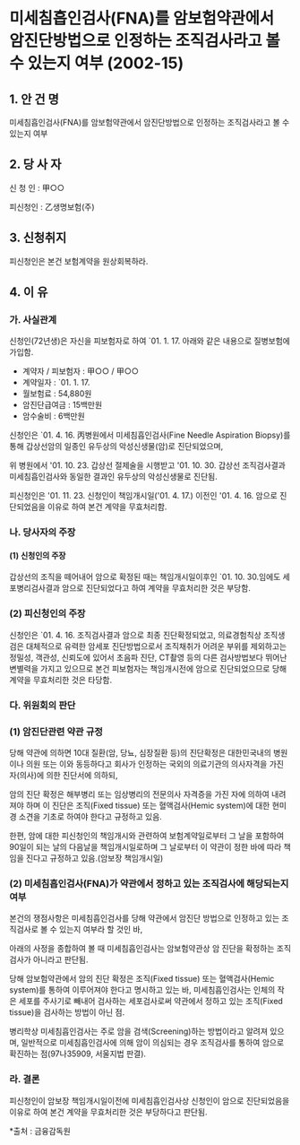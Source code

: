 # 미세침흡인검사(FNA)를 암보험약관에서 암진단방법으로 인정하는 조직검사라고 볼 수 있는지 여부 (2002-15)

## 1. 안 건 명
미세침흡인검사(FNA)를 암보험약관에서 암진단방법으로 인정하는 조직검사라고 볼 수 있는지 여부

## 2. 당 사 자

신 청 인 : 甲○○

피신청인 : 乙생명보험(주) 


## 3. 신청취지

피신청인은 본건 보험계약을 원상회복하라. 


## 4. 이   유

### 가. 사실관계

신청인(72년생)은 자신을 피보험자로 하여 `01. 1. 17. 아래와 같은 내용으로 질병보험에 가입함.

- 계약자 / 피보험자    : 甲○○ / 甲○○
- 계약일자             : `01. 1. 17. 
- 월보험료             :  54,880원
- 암진단급여금         :  15백만원
- 암수술비             :   6백만원 
 
신청인은 `01. 4. 16. 丙병원에서 미세침흡인검사(Fine Needle Aspiration Biopsy)를 통해 갑상선암의 일종인 유두상의 악성신생물(암)로 진단되었으며, 

위 병원에서 '01. 10. 23. 갑상선 절제술을 시행받고 '01. 10. 30. 갑상선 조직검사결과 미세침흡인검사와 동일한 결과인 유두상의 악성신생물로 진단됨.

피신청인은 '01. 11. 23. 신청인이 책임개시일('01. 4. 17.) 이전인 '01. 4. 16. 암으로 진단되었음을 이유로 하여 본건 계약을 무효처리함.


### 나. 당사자의 주장

#### (1) 신청인의 주장

갑상선의 조직을 떼어내어 암으로 확정된 때는 책임개시일이후인 `01. 10. 30.임에도 세포병리검사결과 암으로 진단되었다고 하여 계약을 무효처리한 것은 부당함. 



### (2) 피신청인의 주장

신청인은 `01. 4. 16. 조직검사결과 암으로 최종 진단확정되었고, 의료경험칙상 조직생검은 대체적으로 유력한 암세포 진단방법으로서 조직채취가 어려운 부위를 제외하고는 정밀성, 객관성, 신뢰도에 있어서 초음파 진단, CT촬영 등의 다른 검사방법보다 뛰어난 변별력을 가지고 있으므로 본건 피보험자는 책임개시전에 암으로 진단되었으므로 당해 계약을 무효처리한 것은 타당함.

### 다. 위원회의 판단

### (1) 암진단관련 약관 규정 

당해 약관에 의하면 10대 질환(암, 당뇨, 심장질환 등)의 진단확정은 대한민국내의 병원이나 의원 또는 이와 동등하다고 회사가 인정하는 국외의 의료기관의 의사자격을 가진 자(의사)에 의한 진단서에 의하되,

암의 진단 확정은 해부병리 또는 임상병리의 전문의사 자격증을 가진 자에 의하여 내려져야 하며 이 진단은 조직(Fixed tissue) 또는 혈액검사(Hemic system)에 대한 현미경 소견을 기초로 하여야 한다고 규정하고 있음.

한편, 암에 대한 피신청인의 책임개시와 관련하여 보험계약일로부터 그 날을 포함하여 90일이 되는 날의 다음날을 책임개시일로하며 그 날로부터 이 약관이 정한 바에 따라 책임을 진다고 규정하고 있음.(암보장 책임개시일)


### (2) 미세침흡인검사(FNA)가 약관에서 정하고 있는 조직검사에 해당되는지 여부 

본건의 쟁점사항은 미세침흡인검사를 당해 약관에서 암진단 방법으로 인정하고 있는 조직검사로 볼 수 있는지 여부라 할 것인 바, 

아래의 사정을 종합하여 볼 때 미세침흡인검사는 암보험약관상 암 진단을 확정하는 조직검사가 아니라고 판단됨.

당해 암보험약관에서 암의 진단 확정은 조직(Fixed tissue) 또는 혈액검사(Hemic system)를 통하여 이루어져야 한다고 명시하고 있는 바, 미세침흡인검사는 인체의 작은 세포를 주사기로 빼내어 검사하는 세포검사로써 약관에서 정하고 있는 조직(Fixed tissue)을 검사하는 방법이 아닌 점.

병리학상 미세침흡인검사는 주로 암을 검색(Screening)하는 방법이라고 알려져 있으며, 일반적으로 미세침흡인검사에 의해 암이 의심되는 경우 조직검사를 통하여 암으로 확진하는 점(97나35909, 서울지법 판결).

### 라. 결론

피신청인이 암보장 책임개시일이전에 미세침흡인검사상 신청인이 암으로 진단되었음을 이유로 하여 본건 계약을 무효처리한 것은 부당하다고 판단됨.

*출처 : 금융감독원